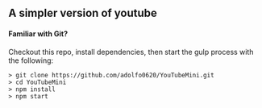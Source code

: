 ## A simpler version of youtube


#### Familiar with Git?
Checkout this repo, install dependencies, then start the gulp process with the following:

```
> git clone https://github.com/adolfo0620/YouTubeMini.git
> cd YouTubeMini
> npm install
> npm start
```
